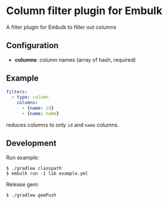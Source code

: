 # Column filter plugin for Embulk

A filter plugin for Embulk to filter out columns

## Configuration

- **columns**: column names (array of hash, required)

## Example

```yaml
filters:
  - type: column
    columns:
      - {name: id}
      - {name: name}
```

reduces columns to only `id` and `name` columns.

## Development

Run example:

```
$ ./gradlew classpath
$ embulk run -I lib example.yml
```

Release gem:

```
$ ./gradlew gemPush
```
